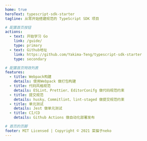```yaml
---
home: true
heroText: typescript-sdk-starter
tagline: 从零开始搭建规范的 TypeScript SDK 项目

# 配置首页按钮
actions:
  - text: 开始学习 Go
    link: /guide/
    type: primary
  - text: Github地址
    link: https://github.com/Yakima-Teng/typescript-sdk-starter
    type: secondary

# 配置首页特效列表
features:
  - title: Webpack构建
    details: 使用Webpack 做打包构建
  - title: 代码风格规范
    details: ESLint、Prettier、EditorConifg 做代码规范约束
  - title: 提交规范
    details: husky、Commitlint、lint-staged 做提交规范约束
  - title: 单元测试
    details: Jest 做单元测试
  - title: CI/CD
    details: Github Actions 做自动化部署发布

# 首页的页脚
footer: MIT Licensed | Copyright © 2021 菜猫子neko
---
```

